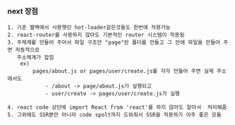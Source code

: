 ### next 장점
    1. 기존 웹팩에서 사용햇던 hot-loader같은것들도 한번에 적용가능
    2. react-router를 사용하지 않아도 기본적인 router 시스템이 적용됨
    3. 주체계를 만들어 주어서 파일 구조안 "page"란 폴더를 만들고 그 안에 파일을 만들어 주면 자동적으로 
       주소체계가 잡힘
        ex)
            pages/about.js or pages/user/create.js를 각각 만들어 주면 실제 주소에서도
                - /about -> page/about.js가 실행되고 
                - user/create -> pages/user/create.js가 실행
    
    4. react code 상단에 import React from 'react'를 하지 않아도 알아서  처리해줌
    5. 그외에도 SSR뿐만 아니라 code spolt까지 도와줘서 SSR을 적용하기 아주 좋은 모듈
    